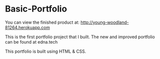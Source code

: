 # Basic-Portfolio

You can view the finished product at: http://young-woodland-81264.herokuapp.com

This is the first portfolio project that I built. The new and improved portfolio can be found at edna.tech

This portfolio is built using HTML & CSS.
